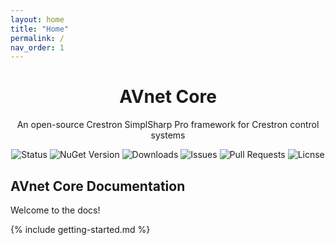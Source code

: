 ```yaml
---
layout: home
title: "Home"
permalink: /
nav_order: 1
---
```


<h1 align="center">AVnet Core</h1>

<p align="center">An open-source Crestron SimplSharp Pro framework for Crestron control systems</p>

<p align="center">
   <img alt="Status" src="https://img.shields.io/github/actions/workflow/status/uxav/AVnetCore/test.yml?branch=main&style=flat&logo=github&label=status">
   <img alt="NuGet Version" src="https://img.shields.io/nuget/v/UXAV.AVnet.Core?style=flat&logo=nuget">
   <img alt="Downloads" src="https://img.shields.io/nuget/dt/UXAV.AVnet.Core?style=flat&logo=nuget">
   <img alt="Issues" src="https://img.shields.io/github/issues/uxav/AVnetCore?style=flat&logo=github">
   <img alt="Pull Requests" src="https://img.shields.io/github/issues-pr/uxav/AVnetCore?style=flat&logo=github">
   <img alt="Licnse" src="https://img.shields.io/github/license/uxav/AVnetCore?style=flat">
</p>

## AVnet Core Documentation

Welcome to the docs!

{% include getting-started.md %}